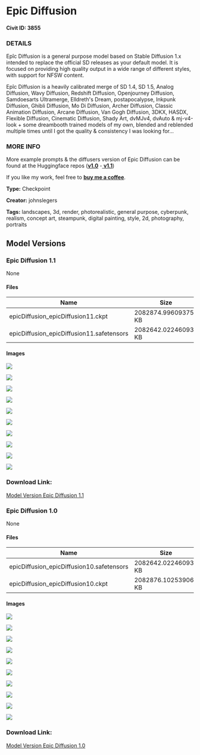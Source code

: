 # Epic Diffusion

#### Civit ID: 3855

<h3>DETAILS</h3><p>Epîc Diffusion is a general purpose model based on Stable Diffusion 1.x intended to replace the official SD releases as your default model. It is focused on providing high quality output in a wide range of different styles, with support for NFSW content.</p><p>Epîc Diffusion is a heavily calibrated merge of SD 1.4, SD 1.5, Analog Diffusion, Wavy Diffusion, Redshift Diffusion, Openjourney Diffusion, Samdoesarts Ultramerge, Elldreth's Dream, postapocalypse, Inkpunk Diffusion, Ghibli Diffusion, Mo Di Diffusion, Archer Diffusion, Classic Animation Diffusion, Arcane Diffusion, Van Gogh Diffusion, 3DKX, HASDX, Flexible Diffusion, Cinematic Diffusion, Shady Art, dvMJv4, dvAuto &amp; mj-v4-look + some dreambooth trained models of my own, blended and reblended multiple times until I got the quality &amp; consistency I was looking for...</p><p></p><h3>MORE INFO</h3><p>More example prompts &amp; the diffusers version of Epic Diffusion can be found at the Huggingface repos (<a target="_blank" rel="ugc" href="https://huggingface.co/johnslegers/epic-diffusion"><strong>v1.0</strong></a> -<a target="_blank" rel="ugc" href="https://huggingface.co/johnslegers/epic-diffusion-v1.1"> <strong>v1.1</strong></a>)</p><p></p><p>If you like my work, feel free to <a target="_blank" rel="ugc" href="https://www.buymeacoffee.com/johnslegers"><strong>buy me a coffee</strong></a>.</p>

**Type:** Checkpoint

**Creator:** johnslegers

**Tags:** landscapes, 3d, render, photorealistic, general purpose, cyberpunk, realism, concept art, steampunk, digital painting, style, 2d, photography, portraits

## Model Versions

### Epic Diffusion 1.1

None

#### Files

| Name | Size | Type | Format | Download Url | AutoV1 | AutoV2 | SHA256 | CRC32 | BLAKE3 |
| --- | --- | --- | --- | --- | --- | --- | --- | --- | --- |
| epicDiffusion_epicDiffusion11.ckpt | 2082874.99609375 KB | Model | PickleTensor | https://civitai.com/api/download/models/5677?type=Model&format=PickleTensor&size=full&fp=fp16 | E136D291 | EE6266109F | EE6266109F4060B9BF134BF670EA75E663EC356352DB6140B86828917340B162 | 870292B2 | F4331FDC5B68F98A45B0AA45FE81FF9DADEE0DCE25C149DCA0163573AEB0B8E1 |
| epicDiffusion_epicDiffusion11.safetensors | 2082642.022460938 KB | Model | SafeTensor | https://civitai.com/api/download/models/5677 | 705AE506 | 0466AE65A0 | 0466AE65A0F74293BDD5FA110229515B6A102ED3EC8CFB710B52FFF463F9BBAF | D4352314 | 5A147CF4D694147C98A53B3579D2DC711E919381825D18B5DF4F586B7403AC0F |

#### Images

<p><img src="https://image.civitai.com/xG1nkqKTMzGDvpLrqFT7WA/c9605a83-2849-422f-5091-333fe20e4f00/width=450/46247.jpeg" /></p>

<p><img src="https://image.civitai.com/xG1nkqKTMzGDvpLrqFT7WA/4a4f7a05-c594-4264-35ce-e7e52671a300/width=450/46246.jpeg" /></p>

<p><img src="https://image.civitai.com/xG1nkqKTMzGDvpLrqFT7WA/20efc48b-058d-427c-ab76-c1a3d5a4f400/width=450/46327.jpeg" /></p>

<p><img src="https://image.civitai.com/xG1nkqKTMzGDvpLrqFT7WA/b8c5ddef-9751-4dd5-9967-060a85ef7f00/width=450/46244.jpeg" /></p>

<p><img src="https://image.civitai.com/xG1nkqKTMzGDvpLrqFT7WA/eb639630-80ac-49fa-f5ed-52afdc004200/width=450/46243.jpeg" /></p>

<p><img src="https://image.civitai.com/xG1nkqKTMzGDvpLrqFT7WA/075f5e8d-0c69-4d79-5f98-d2ee829d4d00/width=450/46364.jpeg" /></p>

<p><img src="https://image.civitai.com/xG1nkqKTMzGDvpLrqFT7WA/0b9b679e-5b2d-4334-6458-b3c9cc004e00/width=450/46239.jpeg" /></p>

<p><img src="https://image.civitai.com/xG1nkqKTMzGDvpLrqFT7WA/b4c73a2d-44fa-4eff-da3e-69c6fd394100/width=450/46240.jpeg" /></p>

<p><img src="https://image.civitai.com/xG1nkqKTMzGDvpLrqFT7WA/3cc6260b-2618-4e9e-d3f0-4006ee5a4900/width=450/46242.jpeg" /></p>

<p><img src="https://image.civitai.com/xG1nkqKTMzGDvpLrqFT7WA/5bd5eca0-2e6e-4885-a3a5-0719adf95600/width=450/46328.jpeg" /></p>

### Download Link:

[Model Version Epic Diffusion 1.1](https://civitai.com/api/download/models/5677)

### Epic Diffusion 1.0

None

#### Files

| Name | Size | Type | Format | Download Url | AutoV1 | AutoV2 | SHA256 | CRC32 | BLAKE3 |
| --- | --- | --- | --- | --- | --- | --- | --- | --- | --- |
| epicDiffusion_epicDiffusion10.safetensors | 2082642.022460938 KB | Model | SafeTensor | https://civitai.com/api/download/models/4284 | AEC87954 | 28B74D4F68 | 28B74D4F6871B7B2693C623FD78D1D8E9CC5EE9D92D13D9934125EC8A871A5ED | F2CCC104 | 8C94CC10520BD5064EBF135395F1E015530BABBCDE5878220083FC5F8A65EB7C |
| epicDiffusion_epicDiffusion10.ckpt | 2082876.102539062 KB | Model | PickleTensor | https://civitai.com/api/download/models/4284?type=Model&format=PickleTensor&size=full&fp=fp16 | BBF857FB | 5994FF3042 | 5994FF3042E41A061650567242F79BD82DC051CF54C646E0980289B30BB6893C | 6C672CBB | B93C320F4922FADAB226D3C33056D403425F732AC62AC3958CF3C649CBC5356C |

#### Images

<p><img src="https://image.civitai.com/xG1nkqKTMzGDvpLrqFT7WA/df1de333-4e70-458f-7c83-ea0b38a12800/width=450/28142.jpeg" /></p>

<p><img src="https://image.civitai.com/xG1nkqKTMzGDvpLrqFT7WA/87f451a6-62ca-4dab-3e01-3b5306a39800/width=450/28161.jpeg" /></p>

<p><img src="https://image.civitai.com/xG1nkqKTMzGDvpLrqFT7WA/d0795644-ed96-44d8-23ea-11c622f97d00/width=450/28160.jpeg" /></p>

<p><img src="https://image.civitai.com/xG1nkqKTMzGDvpLrqFT7WA/39705732-3443-4bf2-b7df-2caf5fc98e00/width=450/28159.jpeg" /></p>

<p><img src="https://image.civitai.com/xG1nkqKTMzGDvpLrqFT7WA/f5b4e204-9c17-466f-e4a2-20287be34100/width=450/28158.jpeg" /></p>

<p><img src="https://image.civitai.com/xG1nkqKTMzGDvpLrqFT7WA/910ec006-dae2-4362-25d3-271a89e01500/width=450/28157.jpeg" /></p>

<p><img src="https://image.civitai.com/xG1nkqKTMzGDvpLrqFT7WA/025dd767-9629-411b-82ef-609bed7e6d00/width=450/28156.jpeg" /></p>

<p><img src="https://image.civitai.com/xG1nkqKTMzGDvpLrqFT7WA/61284b65-4f13-49d0-9a08-8beacdc7b500/width=450/28155.jpeg" /></p>

<p><img src="https://image.civitai.com/xG1nkqKTMzGDvpLrqFT7WA/3dac2872-549c-4294-dfbc-2e2b687c2800/width=450/28154.jpeg" /></p>

<p><img src="https://image.civitai.com/xG1nkqKTMzGDvpLrqFT7WA/21ebae07-8a0d-4411-eca1-1a41247a1a00/width=450/28153.jpeg" /></p>

### Download Link:

[Model Version Epic Diffusion 1.0](https://civitai.com/api/download/models/4284)

